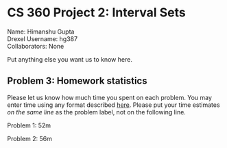 # CS 360 Project 2: Interval Sets

Name: Himanshu Gupta  
Drexel Username: hg387  
Collaborators: None 

Put anything else you want us to know here.

## Problem 3: Homework statistics

Please let us know how much time you spent on each problem. You may enter time using any format described [here](https://github.com/wroberts/pytimeparse). Please put your time estimates *on the same line* as the problem label, not on the following line.

Problem 1: 52m  

Problem 2: 56m 

